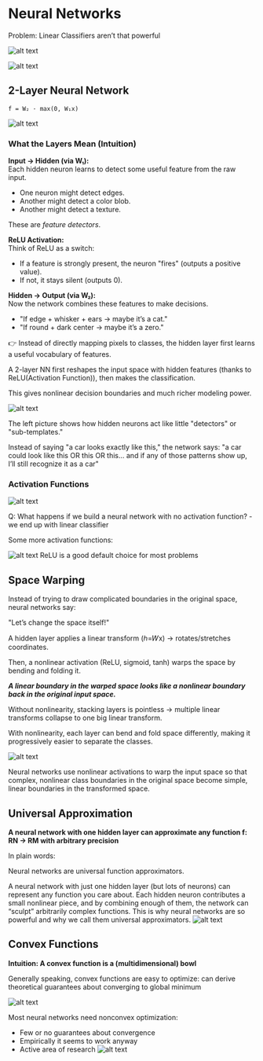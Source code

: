 # Neural Networks

Problem: Linear Classifiers aren’t that powerful

![alt text](image-21.png)

![alt text](image-22.png)

## 2-Layer Neural Network

```
f = W₂ · max(0, W₁x)
```

![alt text](image-23.png)

### What the Layers Mean (Intuition)

**Input → Hidden (via W₁):**  
Each hidden neuron learns to detect some useful feature from the raw input.

- One neuron might detect edges.
- Another might detect a color blob.
- Another might detect a texture.

These are _feature detectors_.

**ReLU Activation:**  
Think of ReLU as a switch:

- If a feature is strongly present, the neuron "fires" (outputs a positive value).
- If not, it stays silent (outputs 0).

**Hidden → Output (via W₂):**  
Now the network combines these features to make decisions.

- "If edge + whisker + ears → maybe it’s a cat."
- "If round + dark center → maybe it’s a zero."

👉 Instead of directly mapping pixels to classes, the hidden layer first learns a useful vocabulary of features.

A 2-layer NN first reshapes the input space with hidden features (thanks to ReLU(Activation Function)), then makes the classification.

This gives nonlinear decision boundaries and much richer modeling power.

![alt text](image-24.png)

The left picture shows how hidden neurons act like little "detectors" or "sub-templates."

Instead of saying "a car looks exactly like this," the network says:
"a car could look like this OR this OR this… and if any of those patterns show up, I’ll still recognize it as a car"

### Activation Functions

![alt text](image-25.png)

Q: What happens if we build a neural network with no activation function? - we end up with linear classifier

Some more activation functions:

![alt text](image-26.png)
ReLU is a good default choice for most problems

## Space Warping

Instead of trying to draw complicated boundaries in the original space, neural networks say:

"Let’s change the space itself!"

A hidden layer applies a linear transform (ℎ=𝑊x) → rotates/stretches coordinates.

Then, a nonlinear activation (ReLU, sigmoid, tanh) warps the space by bending and folding it.

**_*A linear boundary in the warped space looks like a nonlinear boundary back in the original input space.*_**

Without nonlinearity, stacking layers is pointless → multiple linear transforms collapse to one big linear transform.

With nonlinearity, each layer can bend and fold space differently, making it progressively easier to separate the classes.

![alt text](image-27.png)

Neural networks use nonlinear activations to warp the input space so that complex, nonlinear class boundaries in the original space become simple, linear boundaries in the transformed space.

## Universal Approximation

**A neural network with one hidden layer can approximate any function f: RN -> RM with arbitrary precision**

In plain words:

Neural networks are universal function approximators.

A neural network with just one hidden layer (but lots of neurons) can represent any function you care about. Each hidden neuron contributes a small nonlinear piece, and by combining enough of them, the network can “sculpt” arbitrarily complex functions. This is why neural networks are so powerful and why we call them universal approximators.
![alt text](image-28.png)

## Convex Functions

**Intuition: A convex function is a (multidimensional) bowl**

Generally speaking, convex functions are easy to optimize: can derive theoretical guarantees about converging to global minimum

![alt text](image-29.png)

Most neural networks need nonconvex optimization:

- Few or no guarantees
  about convergence
- Empirically it seems to
  work anyway
- Active area of research
  ![alt text](image-30.png)
